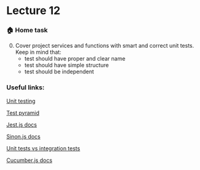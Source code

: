 # Lecture 12

### :house: Home task


0. Cover project services and functions with smart and correct unit tests. Keep in mind that:
    - test should have proper and clear name
    - test should have simple structure
    - test should be independent



### Useful links:
[Unit testing](https://en.wikipedia.org/wiki/Unit_testing)

[Test pyramid](https://martinfowler.com/articles/practical-test-pyramid.html)

[Jest.js docs](https://jestjs.io/docs/getting-started)

[Sinon.js docs](https://sinonjs.org/releases/v11.1.2/)

[Unit tests vs integration tests](https://www.softwaretestingclass.com/what-is-difference-between-unit-testing-and-integration-testing/)

[Cucumber.js docs](https://cucumber.io/docs/guides/)
